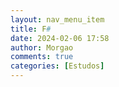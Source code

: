```yaml
---
layout: nav_menu_item
title: F#
date: 2024-02-06 17:58
author: Morgao
comments: true
categories: [Estudos]
---
```


